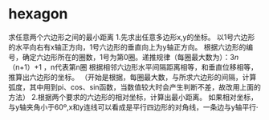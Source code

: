 # hexagon
求任意两个六边形之间的最小距离
1.先求出任意多边形x,y的坐标。
  以1号六边形的水平向右有x轴正方向，1号六边形的垂直向上为y轴正方向。
  根据六边形的编号，确定六边形所在的圈数，1号为第0圈。递推规律（每圈最大数为）：3*n*（n+1）+1 ，n代表第n圈
  根据相邻六边形水平间隔距离相等，和垂直位移相等，推算出六边形的坐标。
  （开始是根据，每圈最大数，与所求六边形的间隔，计算弧度，其中用到pi、cos、sin函数，当数值较大时会产生判断不差，故改用上面的方法）
2.根据两个要求的六边形的相对坐标，计算出最小距离。
  如果相对坐标，与y轴夹角小于60º,x和y连线可以看成是平行四边形的对角线，一条边与y轴平行·
